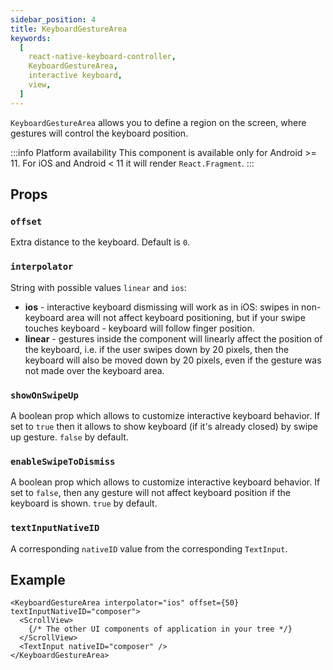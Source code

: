 ```yaml
---
sidebar_position: 4
title: KeyboardGestureArea
keywords:
  [
    react-native-keyboard-controller,
    KeyboardGestureArea,
    interactive keyboard,
    view,
  ]
---
```


`KeyboardGestureArea` allows you to define a region on the screen, where gestures will control the keyboard position.

:::info Platform availability
This component is available only for Android >= 11. For iOS and Android < 11 it will render `React.Fragment`.
:::

## Props

### `offset`

Extra distance to the keyboard. Default is `0`.

### `interpolator` <div className="label android"></div>

String with possible values `linear` and `ios`:

- **ios** - interactive keyboard dismissing will work as in iOS: swipes in non-keyboard area will not affect keyboard positioning, but if your swipe touches keyboard - keyboard will follow finger position.
- **linear** - gestures inside the component will linearly affect the position of the keyboard, i.e. if the user swipes down by 20 pixels, then the keyboard will also be moved down by 20 pixels, even if the gesture was not made over the keyboard area.

### `showOnSwipeUp` <div className="label android"></div>

A boolean prop which allows to customize interactive keyboard behavior. If set to `true` then it allows to show keyboard (if it's already closed) by swipe up gesture. `false` by default.

### `enableSwipeToDismiss` <div className="label android"></div>

A boolean prop which allows to customize interactive keyboard behavior. If set to `false`, then any gesture will not affect keyboard position if the keyboard is shown. `true` by default.

### `textInputNativeID` <div className="label ios"></div>

A corresponding `nativeID` value from the corresponding `TextInput`.

## Example

```tsx
<KeyboardGestureArea interpolator="ios" offset={50} textInputNativeID="composer">
  <ScrollView>
    {/* The other UI components of application in your tree */}
  </ScrollView>
  <TextInput nativeID="composer" />
</KeyboardGestureArea>
```
